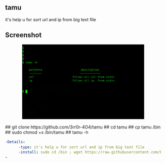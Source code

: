## tamu
it's help u for sort url and ip from big text file 
## Screenshot
<p align="center"><img alt="https://raw.githubusercontent.com/3rr0r-4O4/tamu/main/tamu.png" width="395px" src="https://raw.githubusercontent.com/3rr0r-4O4/tamu/main/tamu.png" /></p>
## 
git clone https://github.com/3rr0r-4O4/tamu
## 
cd tamu
## 
cp tamu /bin
## 
sudo chmod +x /bin/tamu
##
tamu -h


```yaml
-Details:
      -type: it's help u for sort url and ip from big text file 
      -install: sudo cd /bin ; wget https://raw.githubusercontent.com/RobinTrigon/tamu/main/tamu ; chmod +x tamu ; tamu -h
-

```
